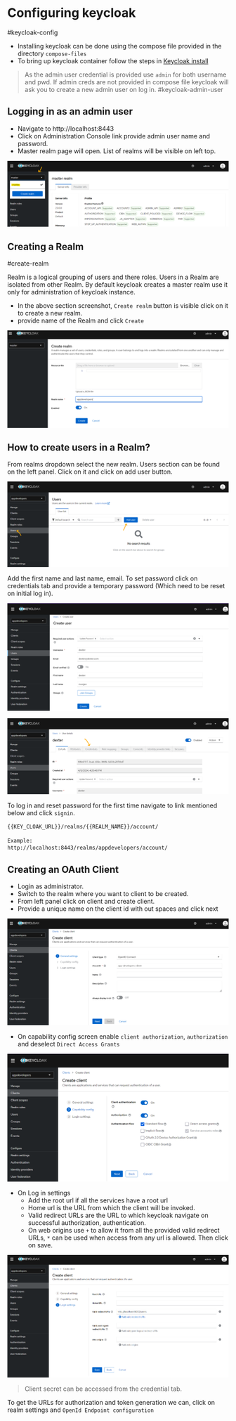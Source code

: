 # Configuring keycloak
#keycloak-config

- Installing keycloak can be done using the compose file provided in the directory `compose-files`
- To bring up keycloak container follow the steps in [Keycloak install](../01-compose-files/01-keycloak.md)

> As the admin user credential is provided use `admin` for both username and pwd.
> If admin creds are not provided in compose file keycloak will ask you to create a new admin user on log in. #keycloak-admin-user

## Logging in as an admin user

- Navigate to http://localhost:8443
- Click on Administration Console link provide admin user name and password.
- Master realm page will open. List of realms will be visible on left top.

![keycloak realms](images/keycloak-realms.png)
## Creating a Realm
#create-realm

Realm is a logical grouping of users and there roles. Users in a Realm are isolated from other Realm. By default keycloak creates a master realm use it only for administration of keycloak instance.

- In the above section screenshot, `Create realm` button is visible click on it to create a new realm.
- provide name of the Realm and click `Create`

![Keycloak Create Realm](images/create-realm.png)

## How to create users in a Realm?

From realms dropdown select the new realm. Users section can be found on the left panel. Click on it and click on add user button.

![Keycloak user section](images/key-cloak-user-section.png)

Add the first name and last name, email. To set password click on credentials tab and provide a temporary password (Which need to be reset on initial log in).

![Details to create a user](images/user-creation-details.png)

![Location of credential tab](images/credential-tab.png)

To log in and reset password for the first time navigate to link mentioned below and click `signin`.

```
{{KEY_CLOAK_URL}}/realms/{{REALM_NAME}}/account/

Example:
http://localhost:8443/realms/appdevelopers/account/
```

## Creating an OAuth Client

- Login as administrator.
- Switch to the realm where you want to client to be created.
- From left panel click on client and create client.
- Provide a unique name on the client id with out spaces and click next

![Client General settings](images/client-general-settings.png)

- On capability config screen enable `client authorization`, `authorization` and deselect `Direct Access Grants`

![Capability Config](images/capability-config.png)

- On Log in settings
	- Add the root url if all the services have a root url
	- Home url is the URL from which the client will be invoked.
	- Valid redirect URLs are the URL to which keycloak navigate on successful authorization, authentication.
	- On web origins use `+` to allow it from all the provided valid redirect URLs, `*` can be used when access from any url is allowed. Then click on save.

![Login Settings](images/login-settings.png)

> Client secret can be accessed from the credential tab.

To get the URLs for authorization and token generation we can, click on realm settings and `OpenId Endpoint configuration`